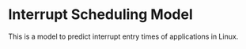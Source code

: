# Interrupt Scheduling Model

This is a model to predict interrupt entry times of applications in Linux.